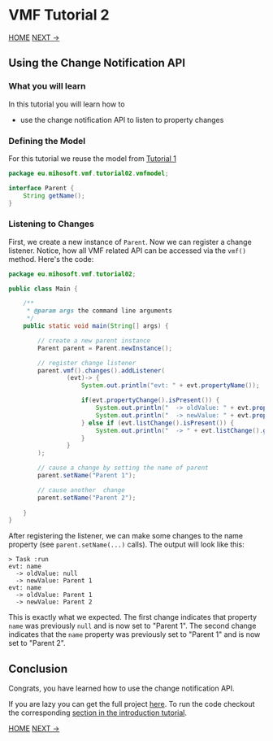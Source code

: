 # VMF Tutorial 2

[HOME](https://github.com/miho/VMF-Tutorials/blob/master/README.md) [NEXT ->](https://github.com/miho/VMF-Tutorials/blob/master/VMF-Tutorial-03/README.md)

## Using the Change Notification API

### What you will learn

In this tutorial you will learn how to

- use the change notification API to listen to property changes

### Defining the Model

For this tutorial we reuse the model from [Tutorial 1](https://github.com/miho/VMF-Tutorials/edit/master/VMF-Tutorial-01/README.md)

```java
package eu.mihosoft.vmf.tutorial02.vmfmodel;

interface Parent {
    String getName();
}
```

### Listening to Changes

First, we create a new instance of `Parent`. Now we can register a change listener. Notice, how all VMF related API can be accessed via the `vmf()` method. Here's the code:

```java
package eu.mihosoft.vmf.tutorial02;

public class Main {

    /**
     * @param args the command line arguments
     */
    public static void main(String[] args) {

        // create a new parent instance
        Parent parent = Parent.newInstance();

        // register change listener
        parent.vmf().changes().addListener(
                (evt)-> {
                    System.out.println("evt: " + evt.propertyName());

                    if(evt.propertyChange().isPresent()) {
                        System.out.println("  -> oldValue: " + evt.propertyChange().get().oldValue());
                        System.out.println("  -> newValue: " + evt.propertyChange().get().newValue());
                    } else if (evt.listChange().isPresent()) {
                        System.out.println("  -> " + evt.listChange().get().toStringWithDetails());
                    }
                }
        );

        // cause a change by setting the name of parent
        parent.setName("Parent 1");

        // cause another  change
        parent.setName("Parent 2");
        
    }
}
```

After registering the listener, we can make some changes to the name property (see `parent.setName(...)` calls). The output will look like this:

```
> Task :run
evt: name
  -> oldValue: null
  -> newValue: Parent 1
evt: name
  -> oldValue: Parent 1
  -> newValue: Parent 2
```

This is exactly what we expected. The first change indicates that property `name` was previously `null` and is now set to "Parent 1". The second change indicates that the `name` property was previously set to "Parent 1" and is now set to "Parent 2".

## Conclusion

Congrats, you have learned how to use the change notification API.  

If you are lazy you can get the full project [here](https://github.com/miho/VMF-Tutorials/tree/master/VMF-Tutorial-02). To run the code checkout the corresponding [section in the introduction tutorial](https://github.com/miho/VMF-Tutorials/blob/master/VMF-Tutorial-01/README.md#running-the-tutorial).

[HOME](https://github.com/miho/VMF-Tutorials/blob/master/README.md) [NEXT ->](https://github.com/miho/VMF-Tutorials/blob/master/VMF-Tutorial-03/README.md)



